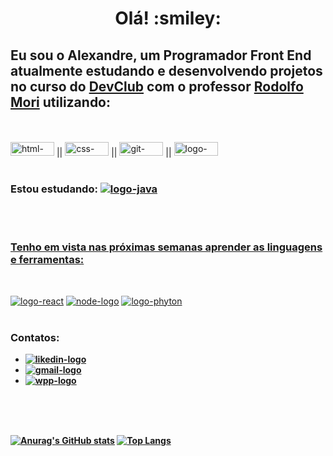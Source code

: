 <h1 align="center">Olá! :smiley:</h1>

<h2>Eu sou o Alexandre, um Programador Front End atualmente estudando e desenvolvendo projetos no curso do <a href="https://rodolfomori.com.br/devclub/">DevClub</a> com o professor <a href="https://github.com/rodolfomori">Rodolfo Mori</a> utilizando:</h2>
<br>
<br>
<a href="#"><img  src="https://img.shields.io/badge/HTML5-E34F26?style=for-the-badge&logo=html5&logoColor=white" alt="html-logo" width="70px" height="22px" /></a> || <a href="#"><img src="https://img.shields.io/badge/CSS3-1572B6?style=for-the-badge&logo=css3&logoColor=white" alt="css-logo" width="70px" height="22px" /><a/> || <a href="#"><img src="https://img.shields.io/badge/GIT-E44C30?style=for-the-badge&logo=git&logoColor=white" alt="git-logo" width="70px" height="22px" /><a/> || <a href="#"><img src="https://img.shields.io/badge/JavaScript-F7DF1E?style=for-the-badge&logo=javascript&logoColor=black" alt="logo-java" width="70px" height="22px" /><a/>
<br>
<br>
<h3>Estou estudando: <a href="#"><img src="https://img.shields.io/badge/JavaScript-F7DF1E?style=for-the-badge&logo=javascript&logoColor=black" alt="logo-java" /></h3>
<br>
<br>
<h3>Tenho em vista nas próximas semanas aprender as linguagens e ferramentas:</h3>
<br>


<a href="#"><img src="https://img.shields.io/badge/React-20232A?style=for-the-badge&logo=react&logoColor=61DAFB" alt="logo-react" /><a/>
<a href="#"><img src="https://img.shields.io/badge/Node.js-43853D?style=for-the-badge&logo=node.js&logoColor=white" alt="node-logo" /><a/>
<a href="#"><img src="https://img.shields.io/badge/Python-14354C?style=for-the-badge&logo=python&logoColor=white" alt="logo-phyton" /><a/>
<br>
<br>
  <h3>Contatos: <b/></h3>

- <a href="https://www.linkedin.com/in/alexandre-marinho-590650144/" /><img src="https://img.shields.io/badge/LinkedIn-0077B5?style=for-the-badge&logo=linkedin&logoColor=white" alt="likedin-logo" /><a/> 
- <a href="mailto:alexandre1985.marinho@gmail.com" /><img src="https://img.shields.io/badge/Gmail-D14836?style=for-the-badge&logo=gmail&logoColor=white" alt="gmail-logo" /><a/>
- <a href="https://wa.me/+5513988293030" /><img src="https://img.shields.io/badge/WhatsApp-25D366?style=for-the-badge&logo=whatsapp&logoColor=white" alt="wpp-logo" /><a/>

<br>
<br>
<br>

[![Anurag's GitHub stats](https://github-readme-stats.vercel.app/api?username=XandiMarinho)](https://github.com/anuraghazra/github-readme-stats)
[![Top Langs](https://github-readme-stats.vercel.app/api/top-langs/?username=XandiMarinho&layout=compact)](https://github.com/anuraghazra/github-readme-stats)



